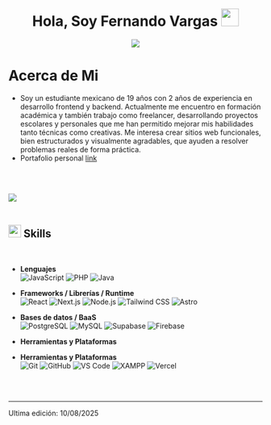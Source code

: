 <h1 align="center"><b>Hola, Soy Fernando Vargas </b><img src="https://media.giphy.com/media/hvRJCLFzcasrR4ia7z/giphy.gif" width="35"></h1>
<!--  -->
<p align="center">
  <a href="https://github.com/DenverCoder1/readme-typing-svg">
    <img src="https://readme-typing-svg.herokuapp.com?font=Time+New+Roman&color=cyan&size=25&center=true&vCenter=true&width=600&height=100&lines=Freelancer;Web+Developer;Software+Developer">
  </a>
</p>

<h1 align="left">Acerca de Mi</h1>

- Soy un estudiante mexicano de 19 años con 2 años de experiencia en desarrollo frontend y backend. Actualmente me encuentro en formación académica y también trabajo como freelancer, desarrollando proyectos escolares y personales que me han permitido mejorar mis habilidades tanto técnicas como creativas. Me interesa crear sitios web funcionales, bien estructurados y visualmente agradables, que ayuden a resolver problemas reales de forma práctica.
- Portafolio personal [link](https://www.0xabdulkhalid.ml)

<br><br>

<img src="https://user-images.githubusercontent.com/73097560/115834477-dbab4500-a447-11eb-908a-139a6edaec5c.gif"><br><br>

## <img src="https://media2.giphy.com/media/QssGEmpkyEOhBCb7e1/giphy.gif?cid=ecf05e47a0n3gi1bfqntqmob8g9aid1oyj2wr3ds3mg700bl&rid=giphy.gif" width ="25"><b> Skills</b>
<br>

- **Lenguajes**  
  ![JavaScript](https://img.shields.io/badge/JavaScript-%23F7DF1E.svg?style=for-the-badge&logo=javascript&logoColor=black)
  ![PHP](https://img.shields.io/badge/PHP-%23777BB4.svg?style=for-the-badge&logo=php&logoColor=white)
  ![Java](https://img.shields.io/badge/Java-%23ED8B00.svg?style=for-the-badge&logo=openjdk&logoColor=white)

- **Frameworks / Librerías / Runtime**  
  ![React](https://img.shields.io/badge/React-20232A.svg?style=for-the-badge&logo=react&logoColor=61DAFB)
  ![Next.js](https://img.shields.io/badge/Next.js-000000.svg?style=for-the-badge&logo=nextdotjs&logoColor=white)
  ![Node.js](https://img.shields.io/badge/Node.js-339933.svg?style=for-the-badge&logo=nodedotjs&logoColor=white)
  ![Tailwind CSS](https://img.shields.io/badge/Tailwind_CSS-38B2AC.svg?style=for-the-badge&logo=tailwindcss&logoColor=white)
  ![Astro](https://img.shields.io/badge/Astro-0F172A.svg?style=for-the-badge&logo=astro&logoColor=white)

- **Bases de datos / BaaS**  
  ![PostgreSQL](https://img.shields.io/badge/PostgreSQL-316192.svg?style=for-the-badge&logo=postgresql&logoColor=white)
  ![MySQL](https://img.shields.io/badge/MySQL-4479A1.svg?style=for-the-badge&logo=mysql&logoColor=white)
  ![Supabase](https://img.shields.io/badge/Supabase-3ECF8E.svg?style=for-the-badge&logo=supabase&logoColor=white)
  ![Firebase](https://img.shields.io/badge/Firebase-FFCA28.svg?style=for-the-badge&logo=firebase&logoColor=black)

- **Herramientas y Plataformas**  

- **Herramientas y Plataformas**  
  ![Git](https://img.shields.io/badge/Git-F05033.svg?style=for-the-badge&logo=git&logoColor=white)
  ![GitHub](https://img.shields.io/badge/GitHub-181717.svg?style=for-the-badge&logo=github&logoColor=white)
  ![VS Code](https://img.shields.io/badge/Visual_Studio_Code-0078D7.svg?style=for-the-badge&logo=visual-studio-code&logoColor=white)
  ![XAMPP](https://img.shields.io/badge/XAMPP-FB7A24.svg?style=for-the-badge&logo=xampp&logoColor=white)
  ![Vercel](https://img.shields.io/badge/Vercel-000000.svg?style=for-the-badge&logo=vercel&logoColor=white)

<br>
<br>

-----

Ultima edición: 10/08/2025
